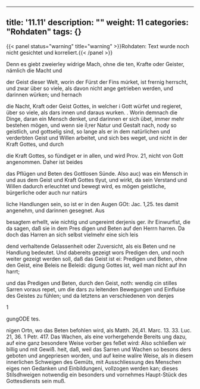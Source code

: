 
---
title: '11.11'
description: ""
weight: 11
categories: "Rohdaten"
tags: {}
---

{{< panel status="warning" title="warning" >}}Rohdaten: Text wurde noch nicht gesichtet und korreliert.{{< /panel >}}
<!-- Seite 512 -->


Denn es giebt zweierley widrige Mach, ohne die ten, Krafte oder Geister, nämlich die Macht und

der Geist dieser Welt, worin der Fürst der Fins múrket, ist frernig herrscht, und zwar über so viele, als davon nicht ange getrieben werden, und darinnen würken; und hernach

die Nacht, Kraft oder Geist Gottes, in welcher i Gott würfet und regieret, über so viele, als dars innen und daraus wurken. . Worin demnach die Dinge, daran ein Mensch denket, und darinnen er sich übet, immer mehr bestehen mögen, und wenn sie il;rer Natur und Gestalt nach, nody so geistlich, und gottselig sind, so lange als er in dem natürlichen und verderbten Geist und Willen arbeitet, und sich bes weget, und nicht in der Kraft Gottes, und durch

die Kraft Gottes, so fündiget er in allen, und wird Prov. 21, nicht von Gott angenommen. Daher ist beides

das Pflügen und Beten des Gottlosen Sünde. Also auc) was ein Mensch in und aus dem Geist und Kraft Gottes tlyut, und wirkt, da sein Verstand und Willen dadurch erleuchtet und bewegt wird, es mögen geistliche, bürgerliche oder auch nur natúrs

liche Handlungen sein, so ist er in den Augen GOt: Jac. 1,25. tes damit angenehm, und darinnen gesegnet. Aus

besagtem erhellt, wie nichtig und ungereimt derjenis ger. ihr Einwurfist, die da sagen, daß sie in dem Pres digen und Beten auf den Herrn harren. Da doch das Harren an sich selbst vielmehr eine sich leis

dend verhaltende Gelassenheit oder Zuversicht, als eis Beten und ne Handlung bedeutet. Und dabereits gezeigt wors Predigen den, und noch weiter gezeigt werden soll, daß das Geist ist ei: Predigen und Beten, ohne den Geist, eine Beleis ne Beleidi: digung Gottes ist, weil man nicht auf ihn harrt;

und das Predigen und Beten, durch den Geist, noth: wendig cin stilles Sarren voraus repet, um die dars zu leitenden Bewegungen und Einfluise des Geistes zu fühlen; und da letztens an verschiedenen von denjes

1

gungODE
tes.
<!-- Seite 513 -->
nigen Ortn, wo das Beten befohlen wird, als Matth. 26,41. Marc. 13. 33. Luc. 21, 36. 1 Petr. 417. Das Wachen, als eine vorhergehende Bereits ung dazu, auf eine ganz besondere Weise vorber ges feßet wird: Also schließen wir billig und mit Gewiß. heit, daß, weil das Sarren und Wachen so besons ders geboten und angepriesen worden, und auf keine walire Weise, als in diesem innerlichen Schweigen des Gemüts, mit Ausschliessung des Menschen eiges nen Gedanken und Einbildungeni, vollzogen werden kan; dieses Stilsdhweigen notwendig ein besonders und vornehmes Haupt-Stück des Gottesdiensts sein muß.
